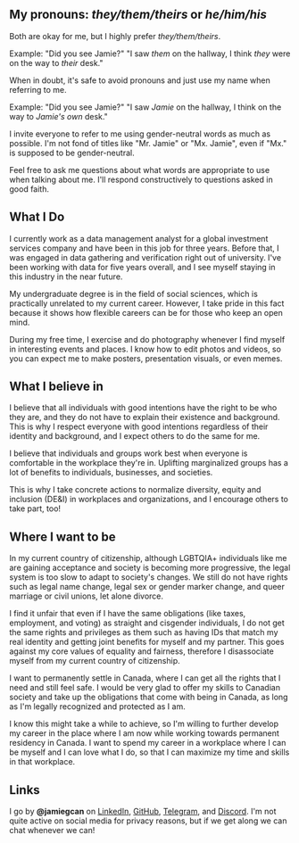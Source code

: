 ## My pronouns: *they/them/theirs* or *he/him/his*

Both are okay for me, but I highly prefer *they/them/theirs*.

Example: "Did you see Jamie?" "I saw *them* on the hallway, I think *they* were on the way to *their* desk."

When in doubt, it's safe to avoid pronouns and just use my name when referring to me.

Example: "Did you see Jamie?" "I saw *Jamie* on the hallway, I think on the way to *Jamie's own* desk."

I invite everyone to refer to me using gender-neutral words as much as possible. I'm not fond of titles like "Mr. Jamie" or "Mx. Jamie", even if "Mx." is supposed to be gender-neutral.

Feel free to ask me questions about what words are appropriate to use when talking about me. I'll respond constructively to questions asked in good faith.

## What I Do

I currently work as a data management analyst for a global investment services company and have been in this job for three years. Before that, I was engaged in data gathering and verification right out of university. I've been working with data for five years overall, and I see myself staying in this industry in the near future.

My undergraduate degree is in the field of social sciences, which is practically unrelated to my current career. However, I take pride in this fact because it shows how flexible careers can be for those who keep an open mind.

During my free time, I exercise and do photography whenever I find myself in interesting events and places. I know how to edit photos and videos, so you can expect me to make posters, presentation visuals, or even memes.

## What I believe in

I believe that all individuals with good intentions have the right to be who they are, and they do not have to explain their existence and background. This is why I respect everyone with good intentions regardless of their identity and background, and I expect others to do the same for me.

I believe that individuals and groups work best when everyone is comfortable in the workplace they're in. Uplifting marginalized groups has a lot of benefits to individuals, businesses, and societies.

This is why I take concrete actions to normalize diversity, equity and inclusion (DE&I) in workplaces and organizations, and I encourage others to take part, too!

## Where I want to be

In my current country of citizenship, although LGBTQIA+ individuals like me are gaining acceptance and society is becoming more progressive, the legal system is too slow to adapt to society's changes. We still do not have rights such as legal name change, legal sex or gender marker change, and queer marriage or civil unions, let alone divorce.

I find it unfair that even if I have the same obligations (like taxes, employment, and voting) as straight and cisgender individuals, I do not get the same rights and privileges as them such as having IDs that match my real identity and getting joint benefits for myself and my partner. This goes against my core values of equality and fairness, therefore I disassociate myself from my current country of citizenship.

I want to permanently settle in Canada, where I can get all the rights that I need and still feel safe. I would be very glad to offer my skills to Canadian society and take up the obligations that come with being in Canada, as long as I'm legally recognized and protected as I am.

I know this might take a while to achieve, so I'm willing to further develop my career in the place where I am now while working towards permanent residency in Canada. I want to spend my career in a workplace where I can be myself and I can love what I do, so that I can maximize my time and skills in that workplace.

## Links

I go by **@jamiegcan** on [LinkedIn](https://linkedin.com/in/jamiegcan), [GitHub](https://github.com/jamiegcan), [Telegram](https://t.me/jamiegcan), and [Discord](https://discord.com). I'm not quite active on social media for privacy reasons, but if we get along we can chat whenever we can!
